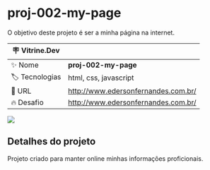 # proj-002-my-page

O objetivo deste projeto é ser a minha página na internet.

| :placard: Vitrine.Dev |     |
| -------------  | --- |
| :sparkles: Nome        | **proj-002-my-page**
| :label: Tecnologias | html, css, javascript
| :rocket: URL         | http://www.edersonfernandes.com.br/
| :fire: Desafio     | http://www.edersonfernandes.com.br/

<!-- Inserir imagem com a #vitrinedev ao final do link -->
![](https://via.placeholder.com/1200x500.png/52D395/000000?text=www.edersonfernandes.com.br#vitrinedev)

## Detalhes do projeto

Projeto criado para manter online minhas informações proficionais.
